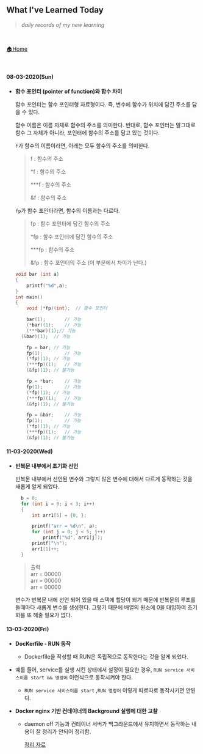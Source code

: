 ## What I've Learned Today

> *daily records of my new learning*

<br>

[🏠Home](https://github.com/batboy118/Study_Note)

<br>

#### 08-03-2020(Sun)

- **함수 포인터 (pointer of function)와 함수 차이**

  함수 포인터는 함수 포인터형 자료형이다. 즉, 변수에 함수가 위치에 담긴 주소를 담을 수 있다.

  함수 이름은 이름 자체로 함수의 주소를 의미한다. 반대로, 함수 포인터는 말그대로 함수 그 자체가 아니라, 포인터에 함수의 주소를 담고 있는 것이다.

  `f`가 함수의 이름이라면, 아래는 모두 함수의 주소를 의미한다.

  > f : 함수의 주소
  >
  > *f : 함수의 주소
  >
  > ***f : 함수의 주소
  >
  > &f : 함수의 주소

  `fp`가 함수 포인터라면, 함수의 이름과는 다르다.

  >fp : 함수 포인터에 담긴 함수의 주소
  >
  >*fp : 함수 포인터에 담긴 함수의 주소
  >
  >***fp : 함수의 주소
  >
  >&fp : 함수 포인터의 주소 (이 부분에서 차이가 난다.)

  ``` c
  void bar (int a)
  {
      printf("%d",a);
  }
  int main()
  {
      void (*fp)(int);	// 함수 포인터

      bar(1);		// 가능
      (*bar)(1);	// 가능
      (***bar)(1);// 가능
  	(&bar)(1);	// 가능

      fp = bar;	// 가능
      fp(1);		// 가능
      (*fp)(1);	// 가능
      (***fp)(1);	// 가능
      (&fp)(1);	// 불가능

      fp = *bar;	// 가능
      fp(1);		// 가능
      (*fp)(1);	// 가능
      (***fp)(1);	// 가능
      (&fp)(1);	// 불가능

      fp = &bar;	// 가능
      fp(1);		// 가능
      (*fp)(1);	// 가능
      (***fp)(1);	// 가능
      (&fp)(1);	// 불가능
  ```

#### 11-03-2020(Wed)

- **반복문 내부에서 초기화 선언**

  반복문 내부에서 선언된 변수와 그렇지 않은 변수에 대해서 다르게 동작하는 것을 새롭게 알게 되었다.
  ```c
    b = 0;
    for (int i = 0; i < 3; i++)
    {
        int arr1[5] = {0, };

        printf("arr = %d\n", a);
        for (int j = 0; j < 5; j++)
            printf("%d", arr1[j]);
        printf("\n");
        arr1[1]++;
    }
  ```
   > 출력  <br>
    arr = 00000 <br>
    arr = 00000 <br>
    arr = 00000 <br>

    변수가 반복문 내에 선언 되어 있을 때 스택에 할당이 되기 때문에 반복문의 루프를 돌때마다 새롭게 변수를 생성한다. 그렇기 때문에 배열의 원소에 0을 대입하여 초기화를 또 해줄 필요가 없다.

#### 13-03-2020(Fri)

- **DocKerfile - RUN 동작**

  - Dockerfile을 작성할 때 RUN은 독립적으로 동작한다는 것을 알게 되었다.
- 예를 들어, service를 실행 시킨 상태에서 설정이 필요한 경우, `RUN service 서비스이름 start && 명령어` 이런식으로 동작시켜야 한다. 
  
  - `RUN service 서비스이름 start` ,`RUN 명령어` 이렇게 따로따로 동작시키면 안된다.
  
- **Docker nginx 기반 컨테이너의 Background 실행에 대한 고찰**

  - daemon off 기능과 컨테이너 서버가 백그라운드에서 유지하면서 동작하는 내용이 잘 정리가 안되어 정리함.

     [정리 자료](ETC/Docker/03.Docekr에_Server_설치하기_02.md#컨테이너-background-실행에-대한-고찰)
